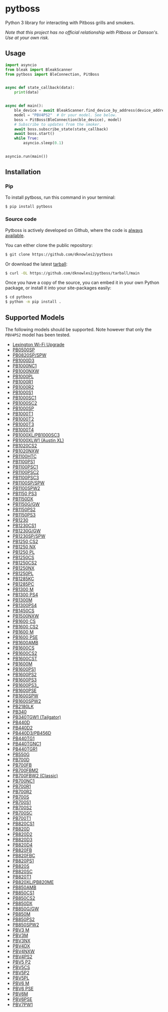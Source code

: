 # pytboss

Python 3 library for interacting with Pitboss grills and smokers.

*Note that this project has no official relationship with Pitboss or Danson's. Use at your own risk.*

## Usage

```python
import asyncio
from bleak import BleakScanner
from pytboss import BleConnection, PitBoss


async def state_callback(data):
    print(data)


async def main():
    ble_device = await BleakScanner.find_device_by_address(device_address)
    model = "PBV4PS2"  # Or your model. See below.
    boss = PitBoss(BleConnection(ble_device), model)
    # Subscribe to updates from the smoker.
    await boss.subscribe_state(state_callback)
    await boss.start()
    while True:
        asyncio.sleep(0.1)


asyncio.run(main())
```

## Installation

### Pip

To install pytboss, run this command in your terminal:

```sh
$ pip install pytboss
```

### Source code

Pytboss is actively developed on Github, where the code is [always available](https://github.com/dknowles2/pytboss).

You can either clone the public repository:

```sh
$ git clone https://github.com/dknowles2/pytboss
```

Or download the latest [tarball](https://github.com/dknowles2/pytboss/tarball/main):

```sh
$ curl -OL https://github.com/dknowles2/pytboss/tarball/main
```

Once you have a copy of the source, you can embed it in your own Python package, or install it into your site-packages easily:

```sh
$ cd pytboss
$ python -m pip install .
```

## Supported Models

The following models should be supported. Note however that only the `PBV4PS2` model has been tested.

<!-- GRILLS START -->

*  [Lexington Wi-Fi Upgrade](https://dansons-mobile.s3.us-east-1.amazonaws.com/grill-images/ghost%20grill.png)
*  [PB0500SP](https://dansons-mobile.s3.us-east-1.amazonaws.com/grill-images/500sp-109.png)
*  [PB0820SP/SPW](https://dansons-mobile.s3.us-east-1.amazonaws.com/grill-images/PB820sp.png)
*  [PB1000D3](https://dansons-mobile.s3.us-east-1.amazonaws.com/grill-images/ghost%20grill.png)
*  [PB1000NC1](https://dansons-mobile.s3.us-east-1.amazonaws.com/grill-images/PB1000NC1.png)
*  [PB1000NXW](https://dansons-mobile.s3.us-east-1.amazonaws.com/grill-images/PB1000NX.png)
*  [PB1000PL](https://dansons-mobile.s3.us-east-1.amazonaws.com/grill-images/LAREDO-1000-2020-3-18-103.png)
*  [PB1000R1](https://dansons-mobile.s3.us-east-1.amazonaws.com/grill-images/PB1000R1.png)
*  [PB1000R2](https://dansons-mobile.s3.us-east-1.amazonaws.com/grill-images/PB1000R2-2019-11-29-abby-112.png)
*  [PB1000S1](https://dansons-mobile.s3.us-east-1.amazonaws.com/grill-images/PB1000S1.png)
*  [PB1000SC1](https://dansons-mobile.s3.us-east-1.amazonaws.com/grill-images/PB1000SC-2019-7-4-Abby-34.png)
*  [PB1000SC2](https://dansons-mobile.s3.us-east-1.amazonaws.com/grill-images/pb1000sc2.png)
*  [PB1000SP](https://dansons-mobile.s3.us-east-1.amazonaws.com/grill-images/PB1000sp.png)
*  [PB1000T1](https://dansons-mobile.s3.us-east-1.amazonaws.com/grill-images/PB1000T1-2019-7-4-abby-35.png)
*  [PB1000T2](https://dansons-mobile.s3.us-east-1.amazonaws.com/grill-images/PB1000T2-2018-11-28-abby-36.png)
*  [PB1000T3](https://dansons-mobile.s3.us-east-1.amazonaws.com/grill-images/PB1000T3-117.png)
*  [PB1000T4](https://dansons-mobile.s3.us-east-1.amazonaws.com/grill-images/PB1000t4-115.png)
*  [PB1000XL/PB1000SC3](https://dansons-mobile.s3.us-east-1.amazonaws.com/grill-images/PB1000SC3-Front-101619.png)
*  [PB1000XLW1 (Austin XL)](https://dansons-mobile.s3.us-east-1.amazonaws.com/grill-images/austin-xl.png)
*  [PB1020CS2](https://dansons-mobile.s3.dualstack.us-east-1.amazonaws.com/grill-images/PB1020CS2.1.png)
*  [PB1020NXW](https://dansons-mobile.s3.dualstack.us-east-1.amazonaws.com/grill-images/PB1020NX.png)
*  [PB1100HTC](https://dansons-mobile.s3.us-east-1.amazonaws.com/grill-images/PB1100HTC.M-Line%20Heritage.png)
*  [PB1100PS1](https://dansons-mobile.s3.us-east-1.amazonaws.com/grill-images/1100ps.png)
*  [PB1100PSC1](https://dansons-mobile.s3.us-east-1.amazonaws.com/grill-images/PB1100PSC.png)
*  [PB1100PSC2](https://dansons-mobile.s3.us-east-1.amazonaws.com/grill-images/PB1100PSC-126.png)
*  [PB1100PSC3](https://dansons-mobile.s3.us-east-1.amazonaws.com/grill-images/PB1100PSC3.png)
*  [PB1100SP/SPW](https://dansons-mobile.s3.us-east-1.amazonaws.com/grill-images/PB1100sp.png)
*  [PB1100SPW2](https://dansons-mobile.s3.us-east-1.amazonaws.com/grill-images/PB1100SPW2.png)
*  [PB1150 PS3](https://dansons-mobile.s3.us-east-1.amazonaws.com/grill-images/PB1150PS3.png)
*  [PB1150DX](https://dansons-mobile.s3.us-east-1.amazonaws.com/grill-images/PB1150DX.png)
*  [PB1150G/GW](https://dansons-mobile.s3.us-east-1.amazonaws.com/grill-images/Nav-1150.png)
*  [PB1150PS2](https://dansons-mobile.s3.us-east-1.amazonaws.com/grill-images/PB1150PS2-2020-5-22-107.png)
*  [PB1150PS3](https://dansons-mobile.s3.us-east-1.amazonaws.com/grill-images/PB1150PS3.png)
*  [PB1230](https://dansons-mobile.s3.us-east-1.amazonaws.com/grill-images/pitboss-logo-transparent.png)
*  [PB1230CS1](https://dansons-mobile.s3.us-east-1.amazonaws.com/grill-images/PB1230CS1-2021-9-17-tank-with-cover116.png)
*  [PB1230G/GW](https://dansons-mobile.s3.us-east-1.amazonaws.com/grill-images/PB1230G-2019-10-21-109.png)
*  [PB1230SP/SPW](https://dansons-mobile.s3.us-east-1.amazonaws.com/grill-images/PB1230sp-112.png)
*  [PB1250 CS2](https://dansons-mobile.s3.dualstack.us-east-1.amazonaws.com/grill-images/PB1250CS2.2.png)
*  [PB1250 NX](https://dansons-mobile.s3.us-east-1.amazonaws.com/grill-images/PB1250NX.png)
*  [PB1250 PL](https://dansons-mobile.s3.us-east-1.amazonaws.com/grill-images/PB1250PL.%20no%20shadow.png)
*  [PB1250CS](https://dansons-mobile.s3.us-east-1.amazonaws.com/grill-images/PB1250CS-2021-10-14-EN-124.png)
*  [PB1250CS2](https://dansons-mobile.s3.dualstack.us-east-1.amazonaws.com/grill-images/PB1250CS2.2.png)
*  [PB1250NX](https://dansons-mobile.s3.us-east-1.amazonaws.com/grill-images/PB1250NX.png)
*  [PB1250PL](https://dansons-mobile.s3.us-east-1.amazonaws.com/grill-images/PB1250PL.%20no%20shadow.png)
*  [PB1285KC](https://dansons-mobile.s3.us-east-1.amazonaws.com/grill-images/PB1285KC-103.png)
*  [PB1285PC](https://dansons-mobile.s3.us-east-1.amazonaws.com/grill-images/PB1285PC.Rona.png)
*  [PB1300 M](https://dansons-mobile.s3.us-east-1.amazonaws.com/grill-images/PB1300M.png)
*  [PB1300 PS4](https://dansons-mobile.s3.us-east-1.amazonaws.com/grill-images/PB1300PS4.png)
*  [PB1300M](https://dansons-mobile.s3.us-east-1.amazonaws.com/grill-images/PB1300M.png)
*  [PB1300PS4](https://dansons-mobile.s3.us-east-1.amazonaws.com/grill-images/PB1300PS4.png)
*  [PB1450CS](https://dansons-mobile.s3.us-east-1.amazonaws.com/grill-images/PB1450CS-2021-10-14-124.png)
*  [PB1500NXW](https://dansons-mobile.s3.us-east-1.amazonaws.com/grill-images/PB1500NX.png)
*  [PB1600 CS](https://dansons-mobile.s3.us-east-1.amazonaws.com/grill-images/PB1600CS-2021-10-14-EN-119.png)
*  [PB1600 CS2](https://dansons-mobile.s3.dualstack.us-east-1.amazonaws.com/grill-images/PB1600CS2.2.png)
*  [PB1600 M](https://dansons-mobile.s3.us-east-1.amazonaws.com/grill-images/PB1600M.png)
*  [PB1600 PSE](https://dansons-mobile.s3.us-east-1.amazonaws.com/grill-images/PB1600PS.Elite2024.png)
*  [PB1600AMB](https://dansons-mobile.s3.dualstack.us-east-1.amazonaws.com/grill-images/PB1600AMB.png)
*  [PB1600CS](https://dansons-mobile.s3.us-east-1.amazonaws.com/grill-images/PB1600CS-2021-10-14-EN-119.png)
*  [PB1600CS2](https://dansons-mobile.s3.dualstack.us-east-1.amazonaws.com/grill-images/PB1600CS2.2.png)
*  [PB1600CST](https://dansons-mobile.s3.us-east-1.amazonaws.com/grill-images/PB1600CST.png)
*  [PB1600M](https://dansons-mobile.s3.us-east-1.amazonaws.com/grill-images/PB1600M.png)
*  [PB1600PS1](https://dansons-mobile.s3.us-east-1.amazonaws.com/grill-images/PB1600PS1-2020-5-22-single-105.png)
*  [PB1600PS2](https://dansons-mobile.s3.us-east-1.amazonaws.com/grill-images/PB1600PS2-2021-8-17-120.png)
*  [PB1600PS3](https://dansons-mobile.s3.us-east-1.amazonaws.com/grill-images/PB1600PS3.png)
*  [PB1600PS3_](https://dansons-mobile.s3.us-east-1.amazonaws.com/grill-images/PB1600PS3.png)
*  [PB1600PSE](https://dansons-mobile.s3.us-east-1.amazonaws.com/grill-images/PB1600PS.Elite2024.png)
*  [PB1600SPW](https://dansons-mobile.s3.us-east-1.amazonaws.com/grill-images/PB1600SPW.png)
*  [PB1600SPW2](https://dansons-mobile.s3.us-east-1.amazonaws.com/grill-images/PB1600SPW2.png)
*  [PB2180LK](https://dansons-mobile.s3.us-east-1.amazonaws.com/grill-images/PB2180LK-2020-3-16-105.png)
*  [PB340](https://dansons-mobile.s3.us-east-1.amazonaws.com/grill-images/PB340.png)
*  [PB340TGW1 (Tailgator)](https://dansons-mobile.s3.us-east-1.amazonaws.com/grill-images/PB340TGW1-2018-9-20-abby-22.png)
*  [PB440D](https://dansons-mobile.s3.us-east-1.amazonaws.com/grill-images/PB440D3-2019-4-18-abby.png)
*  [PB440D2](https://dansons-mobile.s3.us-east-1.amazonaws.com/grill-images/PB440D2-2019-1-7-abby-23.png)
*  [PB440D3/PB456D](https://dansons-mobile.s3.us-east-1.amazonaws.com/grill-images/pb456d.png)
*  [PB440TG1](https://dansons-mobile.s3.us-east-1.amazonaws.com/grill-images/PB440TG1.png)
*  [PB440TGNC1](https://dansons-mobile.s3.us-east-1.amazonaws.com/grill-images/PB440TGNC1.png)
*  [PB440TGR1](https://dansons-mobile.s3.us-east-1.amazonaws.com/grill-images/PB440TGR1.png)
*  [PB550G](https://dansons-mobile.s3.us-east-1.amazonaws.com/grill-images/550-nav-109.png)
*  [PB700D](https://dansons-mobile.s3.us-east-1.amazonaws.com/grill-images/PB700D.Canada.png)
*  [PB700FB](https://dansons-mobile.s3.us-east-1.amazonaws.com/grill-images/pitboss700FB.png)
*  [PB700FBM2](https://dansons-mobile.s3.us-east-1.amazonaws.com/grill-images/PB700FBM2.png)
*  [PB700FBW2 (Classic)](https://dansons-mobile.s3.us-east-1.amazonaws.com/grill-images/Copper-classic-pb700-8.png)
*  [PB700NC1](https://dansons-mobile.s3.us-east-1.amazonaws.com/grill-images/pb700nc1-110.png)
*  [PB700R1](https://dansons-mobile.s3.us-east-1.amazonaws.com/grill-images/PB700R1-2019-1-22-abby-21.png)
*  [PB700R2](https://dansons-mobile.s3.us-east-1.amazonaws.com/grill-images/PB700R2-2019-7-1-Abby-111.png)
*  [PB700S](https://dansons-mobile.s3.us-east-1.amazonaws.com/grill-images/pb700s.png)
*  [PB700S1](https://dansons-mobile.s3.us-east-1.amazonaws.com/grill-images/PB700S1-26.png)
*  [PB700S2](https://dansons-mobile.s3.us-east-1.amazonaws.com/grill-images/PB700S2-2019-1-22-abby-27.png)
*  [PB700SC](https://dansons-mobile.s3.us-east-1.amazonaws.com/grill-images/PB700SC-2019-1-22-abby-125.png)
*  [PB700T1](https://dansons-mobile.s3.us-east-1.amazonaws.com/grill-images/PB700T1-114.png)
*  [PB820CS1](https://dansons-mobile.s3.us-east-1.amazonaws.com/grill-images/PB820CS1-2021-7-20-28.png)
*  [PB820D](https://dansons-mobile.s3.us-east-1.amazonaws.com/grill-images/PB820D.png)
*  [PB820D2](https://dansons-mobile.s3.us-east-1.amazonaws.com/grill-images/PB820D2-2019-1-7-abby-29.png)
*  [PB820D3](https://dansons-mobile.s3.us-east-1.amazonaws.com/grill-images/PB0820D3-2019-11-7-EN-AN-FR-116.png)
*  [PB820D4](https://dansons-mobile.s3.us-east-1.amazonaws.com/grill-images/PB820D4.png)
*  [PB820FB](https://dansons-mobile.s3.us-east-1.amazonaws.com/grill-images/pb820fb.png)
*  [PB820FBC](https://dansons-mobile.s3.us-east-1.amazonaws.com/grill-images/PB820FBC.png)
*  [PB820PS1](https://dansons-mobile.s3.us-east-1.amazonaws.com/grill-images/pb820ps1.png)
*  [PB820S](https://dansons-mobile.s3.us-east-1.amazonaws.com/grill-images/pb_820S.png)
*  [PB820SC](https://dansons-mobile.s3.us-east-1.amazonaws.com/grill-images/PB820SC.png)
*  [PB820T1](https://dansons-mobile.s3.us-east-1.amazonaws.com/grill-images/PB820T1.png)
*  [PB820XL/PB820ME](https://dansons-mobile.s3.us-east-1.amazonaws.com/grill-images/820xl.png)
*  [PB850AMB](https://dansons-mobile.s3.dualstack.us-east-1.amazonaws.com/grill-images/PB850AMB.png)
*  [PB850CS1](https://dansons-mobile.s3.us-east-1.amazonaws.com/grill-images/PB820CS1-2021-7-20-28.png)
*  [PB850CS2](https://dansons-mobile.s3.dualstack.us-east-1.amazonaws.com/grill-images/PB850CS2.2.png)
*  [PB850DX](https://dansons-mobile.s3.us-east-1.amazonaws.com/grill-images/PB850DX.png)
*  [PB850G/GW](https://dansons-mobile.s3.us-east-1.amazonaws.com/grill-images/850-nav-109.png)
*  [PB850M](https://dansons-mobile.s3.us-east-1.amazonaws.com/grill-images/PB850M.png)
*  [PB850PS2](https://dansons-mobile.s3.us-east-1.amazonaws.com/grill-images/PB850PS2-2020-5-26-107.png)
*  [PB850SPW2](https://dansons-mobile.s3.us-east-1.amazonaws.com/grill-images/PB850SPW2.png)
*  [PBV3 M](https://dansons-mobile.s3.us-east-1.amazonaws.com/grill-images/PBV3M.png)
*  [PBV3M](https://dansons-mobile.s3.us-east-1.amazonaws.com/grill-images/PBV3M.png)
*  [PBV3NX](https://dansons-mobile.s3.dualstack.us-east-1.amazonaws.com/grill-images/PBV3NX.1.png)
*  [PBV4DX](https://dansons-mobile.s3.dualstack.us-east-1.amazonaws.com/grill-images/PBV4DX.png)
*  [PBV4NXW](https://dansons-mobile.s3.us-east-1.amazonaws.com/grill-images/PBV4NX.png)
*  [PBV4PS2](https://dansons-mobile.s3.us-east-1.amazonaws.com/grill-images/PBV4PS2.png)
*  [PBV5 P2](https://dansons-mobile.s3.us-east-1.amazonaws.com/grill-images/V5%20Competition.png)
*  [PBV5CS](https://dansons-mobile.s3.us-east-1.amazonaws.com/grill-images/PBV5CS1-2021-6-17-121.png)
*  [PBV5P2](https://dansons-mobile.s3.us-east-1.amazonaws.com/grill-images/V5%20Competition.png)
*  [PBV5PL](https://dansons-mobile.s3.us-east-1.amazonaws.com/grill-images/PBV5PL-2020-5-6-Brunswick-104.png)
*  [PBV6 M](https://dansons-mobile.s3.us-east-1.amazonaws.com/grill-images/PBV6M.png)
*  [PBV6 PSE](https://dansons-mobile.s3.us-east-1.amazonaws.com/grill-images/V6%20Elite.png)
*  [PBV6M](https://dansons-mobile.s3.us-east-1.amazonaws.com/grill-images/PBV6M.png)
*  [PBV6PSE](https://dansons-mobile.s3.us-east-1.amazonaws.com/grill-images/V6%20Elite.png)
*  [PBV7PW1](https://dansons-mobile.s3.us-east-1.amazonaws.com/grill-images/PBV7PW1_Sportsman-2021-6-30-controller123.png)

<!-- GRILLS END -->
